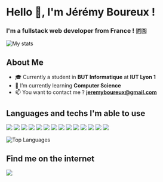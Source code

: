 # Hello 👋, I'm Jérémy Boureux !
### I'm a fullstack web developer from France ! 🇫🇷

![My stats](https://github-readme-stats.vercel.app/api?username=jboureux&show_icons=true&locale=en&theme=material-palenight)

## About Me
- 🎓 Currently a student in **BUT Informatique** at **IUT Lyon 1**
- 🌱 I’m currently learning **Computer Science**
- 📫 You want to contact me ? **jeremyboureux@gmail.com**
<!-- - 👨‍💻 All of my projects are available at [https://jboureux.fr](https://jboureux.fr) -->
<!--  - 📄 Know about my experiences [https://jboureux.fr/download/resume.pdf](https://jboureux.fr/download/resume.pdf) -->

## Languages and techs I'm able to use
![](https://img.shields.io/badge/HTML5-E34F26?style=for-the-badge&logo=html5&logoColor=white)
![](https://img.shields.io/badge/CSS3-1572B6?style=for-the-badge&logo=css3&logoColor=white)
![](https://img.shields.io/badge/JavaScript-F7DF1E?style=for-the-badge&logo=javascript&logoColor=black)
![](https://img.shields.io/badge/TypeScript-007ACC?style=for-the-badge&logo=typescript&logoColor=white)
![](https://img.shields.io/badge/Java-ED8B00?style=for-the-badge&logo=openjdk&logoColor=white)
![](https://img.shields.io/badge/PHP-777BB4?style=for-the-badge&logo=php&logoColor=white)
![](https://img.shields.io/badge/Markdown-000000?style=for-the-badge&logo=markdown&logoColor=white)
![](https://img.shields.io/badge/React-20232A?style=for-the-badge&logo=react&logoColor=61DAFB)
![](https://img.shields.io/badge/Tailwind_CSS-38B2AC?style=for-the-badge&logo=tailwind-css&logoColor=white)
![](https://img.shields.io/badge/MariaDB-003545?style=for-the-badge&logo=mariadb&logoColor=white)
![](https://img.shields.io/badge/PostgreSQL-316192?style=for-the-badge&logo=postgresql&logoColor=white)
![](https://img.shields.io/badge/MongoDB-4EA94B?style=for-the-badge&logo=mongodb&logoColor=white)
![](https://img.shields.io/badge/Notion-000000?style=for-the-badge&logo=notion&logoColor=white)
![](https://img.shields.io/badge/GIT-E44C30?style=for-the-badge&logo=git&logoColor=white)

![Top Languages](https://github-readme-stats.vercel.app/api/top-langs?username=jboureux&show_icons=true&locale=en&layout=compact&theme=material-palenight)
## Find me on the internet
[![](https://img.shields.io/badge/linkedin-blue?style=for-the-badge&logo=linkedin)](www.linkedin.com/in/jboureux)



